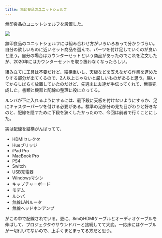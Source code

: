 ```yaml
---
title: 無印良品のユニットシェルフ
---
```


無印良品のユニットシェルフを設置した。

![](/images/2019-12-03-unit-shelf.jpg)

無印良品のユニットシェルフには組み合わせ方がいろいろあって分かりづらい。自分の欲しいものに近いセット商品を選んで、パーツを付け足していくのが良いと思う。自分の場合はカウンターセットという商品があったのでこれを注文したが、2020年にはカウンターセットを取り扱わなくなったらしい。

組み立てに工具は不要だけど、結構重いし、天板などを支えながら作業を進めたりする部分が出てくるので、2人以上じゃないと厳しいものがあると思う。届いてからしばらく放置していたのだけど、先週末に友達が手伝ってくれて、無事完成した。書類と機器と配線の整理に役に立ってる。

ルンバが下に入れるようにするには、最下段に天板を付けないようにするか、足にキャスターパーツを付ける必要がある。標準の足部分の見た目がわりと好きなのと、配線を隠すために下段を狭くしたかったので、今回は前者で行くことにした。

実は配線を結構がんばってて、

- HDMIセレクタ
- Hueブリッジ
- iPad Pro
- MacBook Pro
- PS4
- Switch
- USB充電器
- Windowsマシン
- キャプチャーボード
- モデム
- ルンバ
- 無線LANルータ
- 無線ヘッドホンアンプ

がこの中で配線されている。更に、8mのHDMIケーブルとオーディオケーブルを伸ばして、プロジェクタやサウンドバーと接続してて大変。一応床にはケーブルが一切付いてないので、上手くまとまってる方だと思う。
